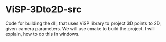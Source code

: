 # ViSP-3Dto2D-src
Code for building the dll, that uses ViSP library to project 3D points to 2D, given camera parameters. We will use cmake to build the project. I will explain, how to do this in windows. 
